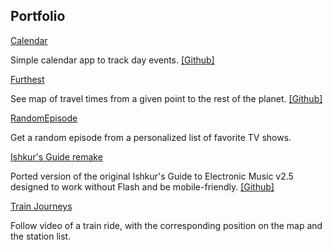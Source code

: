 ## Portfolio

[Calendar](https://calendar.projects.oleg.kim/)

Simple calendar app to track day events.
[[Github]](https://github.com/oleg131/calendar-svelte)

[Furthest](https://furthest.projects.oleg.kim/)

See map of travel times from a given point to the rest of the planet.
[[Github]](https://github.com/oleg131/furthest)

[RandomEpisode](https://randomepisode.projects.oleg.kim/)

Get a random episode from a personalized list of favorite TV shows.

[Ishkur's Guide remake](https://oleg131.github.io/ishkur-web)

Ported version of the original Ishkur's Guide to Electronic Music v2.5 designed to work without Flash and be mobile-friendly. 
[[Github]](https://github.com/oleg131/ishkur-web)

[Train Journeys]([https://oleg131.github.io/ishkur-web](https://rails-delta.vercel.app/))

Follow video of a train ride, with the corresponding position on the map and the station list.
